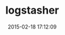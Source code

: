 ---
layout: post
title:  "logstasher"
repo:   "shadabahmed/logstasher"
date:   2015-02-18 17:12:09
gemurl: https://github.com/shadabahmed/logstasher
---